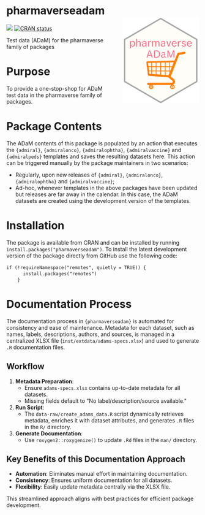 # pharmaverseadam <img src="man/figures/logo.png" align="right" width="200" style="margin-left:50px;"/>

<!-- badges: start -->

[<img src="http://pharmaverse.org/shields/pharmaverseadam.svg"/>](https://pharmaverse.org)
[![CRAN status](https://www.r-pkg.org/badges/version/pharmaverseadam)](https://CRAN.R-project.org/package=pharmaverseadam)

<!-- badges: end -->

Test data (ADaM) for the pharmaverse family of packages

# Purpose

To provide a one-stop-shop for ADaM test data in the pharmaverse family of packages.

# Package Contents

The ADaM contents of this package is populated by an action that executes the `{admiral}`, `{admiralonco}`, `{admiralophtha}`, `{admiralvaccine}` and `{admiralpeds}` templates and saves the resulting datasets here. This action can be triggered manually by the package maintainers in two scenarios:

-   Regularly, upon new releases of `{admiral}`, `{admiralonco}`, `{admiralophtha}` and `{admiralvaccine}`;
-   Ad-hoc, whenever templates in the above packages have been updated but releases are far away in the calendar. In this case, the ADaM datasets are created using the development version of the templates.

# Installation

The package is available from CRAN and can be installed by running `install.packages("pharmaverseadam")`. To install the latest development version of the package directly from GitHub use the following code:

```         
if (!requireNamespace("remotes", quietly = TRUE)) {
      install.packages("remotes")
    }
```

# Documentation Process

The documentation process in `{pharmaverseadam}` is automated for consistency and ease of maintenance. Metadata for each dataset, such as names, labels, descriptions, authors, and sources, is managed in a centralized XLSX file (`inst/extdata/adams-specs.xlsx`) and used to generate `.R` documentation files.

## Workflow

1.  **Metadata Preparation**:
    -   Ensure `adams-specs.xlsx` contains up-to-date metadata for all datasets.
    -   Missing fields default to "No label/description/source available."
2.  **Run Script**:
    -   The `data-raw/create_adams_data.R` script dynamically retrieves metadata, enriches it with dataset attributes, and generates `.R` files in the `R/` directory.
3.  **Generate Documentation**:
    -   Use `roxygen2::roxygenize()` to update `.Rd` files in the `man/` directory.

## Key Benefits of this Documentation Approach

-   **Automation**: Eliminates manual effort in maintaining documentation.
-   **Consistency**: Ensures uniform documentation for all datasets.
-   **Flexibility**: Easily update metadata centrally via the XLSX file.

This streamlined approach aligns with best practices for efficient package development.
